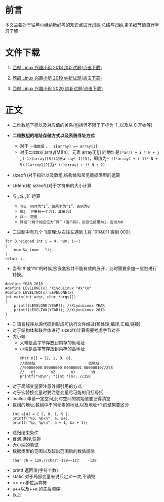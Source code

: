 # 前言

本文主要对于往年小组纳新必考的知识点进行归类,总结与归纳,更多细节请自行学习了解

# 文件下载

1. [西邮 Linux 兴趣小组 2018 纳新试题(点击下载)](https://pan.yegetables.com/s/ZBHp)
2. [西邮 Linux 兴趣小组 2019 纳新试题(点击下载)](https://pan.yegetables.com/s/5oTn)

3. [西邮 Linux 兴趣小组 2020 纳新试题(点击下载)](https://pan.yegetables.com/s/pXhg)

# 正文

-   二维数组下标以及对应值的关系(包括但不限于下标为-1 ,以及从 0 开始等)
-   **二维数组的地址存储方式以及系统寻址方式**
    -   对于 `一维数组` ， ` 1[array] == array[1]`
    -   对于`二维数组` array[M][n]，元素 array[i][j] 的地址是`(*arr) + i * N + j` , `(-1)[array][5])就是array[-1][5]`，即值为`* ((*array) + (-1)* N + 5)`,`1[array][2]`为`* ((*array) + 1* N + 2)`
-   sizeof()对于指针以及数组,结构体和常见数据类型的运算
-   strlen()和 sizeof()对于字符串的大小计算
-   与 ,或 ,非 运算

    -   `与&: 同时为“1”，结果才为“1”，否则为0 `
    -   `或|: 只要有一个为1，其值为1 `
    -   `非~: 取反`
    -   `异或^:两个相应位为“异”（值不同），则该位结果为1，否则为0`

-   二进制中有几个 1(原理:从右往左遇到 1,将 100&011 得到 000)

```
for (unsigned int i = 0; num; i++)
{
    num &= (num - 1);
}
return i;
```

-   当有'#'或'##'的时候,宏嵌套宏并不能有效的展开，此时需要多加一层宏进行转换。

```
#define YEAR 2018
#define LEVELONE(x) "XiyouLinux "#x"\n"
#define LEVELTWO(x) LEVELONE(x)
int main(int argc, char *argv[])
{
    printf(LEVELONE(YEAR)); //XiyouLinux YEAR
    printf(LEVELTWO(YEAR)); //XiyouLinux 2018
}
```

-   C 语言程序从源代码到形成可执行文件经过(预处理,编译,汇编,链接)
-   对于结构体和联合体进行 sizeof()计算需要考虑字节对齐
-   大小端
    -   大端是高字节存放到内存的低地址
    -   小端是高字节存放到内存的高地址
        ```
        char n[] = {2, 1, 0, 0};
        //高地址                        低地址
        //00000000 00000000 00000001 00000010//258
        //   n3       n2       n1       n0
        printf("%d\n", *(int *)n); //258
        ```
-   对于局部变量要注意外部引用的方式
-   对于宏替换变量时要注意变量尽可能的用括号括
-   malloc 申请一定空间,此时空间的初始值要记得清空
-   数组的地址,数组中不同元素的地址,以及地址+1 的结果要区分
    ```
    int a[4] = { 2, 0, 1, 9 };
    printf("%p, %p\n", a, &a);
    printf("%p, %p\n", a + 1, &a + 1);
    ```
-   递归结束条件
-   冒泡,选择,快排
-   大小端的验证
-   数据类型的范围以及超出范围后的数值规律
    ```
    char ch = 128;//char:-128~~127    -128
    ```
-   printf 返回值(字符个数)
-   static 对于局部变量来说只定义一次,不销毁
-   << >>移位运算符
-   a++以及++a 的先后顺序
-   以上

